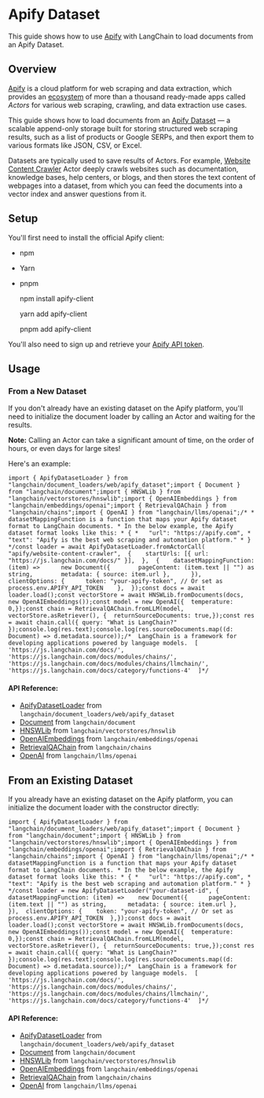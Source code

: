 Apify Dataset
=============

This guide shows how to use [Apify](https://apify.com) with LangChain to load documents from an Apify Dataset.

Overview[](#overview "Direct link to Overview")
------------------------------------------------

[Apify](https://apify.com) is a cloud platform for web scraping and data extraction, which provides an [ecosystem](https://apify.com/store) of more than a thousand ready-made apps called _Actors_ for various web scraping, crawling, and data extraction use cases.

This guide shows how to load documents from an [Apify Dataset](https://docs.apify.com/platform/storage/dataset) — a scalable append-only storage built for storing structured web scraping results, such as a list of products or Google SERPs, and then export them to various formats like JSON, CSV, or Excel.

Datasets are typically used to save results of Actors. For example, [Website Content Crawler](https://apify.com/apify/website-content-crawler) Actor deeply crawls websites such as documentation, knowledge bases, help centers, or blogs, and then stores the text content of webpages into a dataset, from which you can feed the documents into a vector index and answer questions from it.

Setup[](#setup "Direct link to Setup")
---------------------------------------

You'll first need to install the official Apify client:

*   npm
*   Yarn
*   pnpm

    npm install apify-client

    yarn add apify-client

    pnpm add apify-client

You'll also need to sign up and retrieve your [Apify API token](https://console.apify.com/account/integrations).

Usage[](#usage "Direct link to Usage")
---------------------------------------

### From a New Dataset[](#from-a-new-dataset "Direct link to From a New Dataset")

If you don't already have an existing dataset on the Apify platform, you'll need to initialize the document loader by calling an Actor and waiting for the results.

**Note:** Calling an Actor can take a significant amount of time, on the order of hours, or even days for large sites!

Here's an example:

    import { ApifyDatasetLoader } from "langchain/document_loaders/web/apify_dataset";import { Document } from "langchain/document";import { HNSWLib } from "langchain/vectorstores/hnswlib";import { OpenAIEmbeddings } from "langchain/embeddings/openai";import { RetrievalQAChain } from "langchain/chains";import { OpenAI } from "langchain/llms/openai";/* * datasetMappingFunction is a function that maps your Apify dataset format to LangChain documents. * In the below example, the Apify dataset format looks like this: * { *   "url": "https://apify.com", *   "text": "Apify is the best web scraping and automation platform." * } */const loader = await ApifyDatasetLoader.fromActorCall(  "apify/website-content-crawler",  {    startUrls: [{ url: "https://js.langchain.com/docs/" }],  },  {    datasetMappingFunction: (item) =>      new Document({        pageContent: (item.text || "") as string,        metadata: { source: item.url },      }),    clientOptions: {      token: "your-apify-token", // Or set as process.env.APIFY_API_TOKEN    },  });const docs = await loader.load();const vectorStore = await HNSWLib.fromDocuments(docs, new OpenAIEmbeddings());const model = new OpenAI({  temperature: 0,});const chain = RetrievalQAChain.fromLLM(model, vectorStore.asRetriever(), {  returnSourceDocuments: true,});const res = await chain.call({ query: "What is LangChain?" });console.log(res.text);console.log(res.sourceDocuments.map((d: Document) => d.metadata.source));/*  LangChain is a framework for developing applications powered by language models.  [    'https://js.langchain.com/docs/',    'https://js.langchain.com/docs/modules/chains/',    'https://js.langchain.com/docs/modules/chains/llmchain/',    'https://js.langchain.com/docs/category/functions-4'  ]*/

#### API Reference:

*   [ApifyDatasetLoader](/docs/api/document_loaders_web_apify_dataset/classes/ApifyDatasetLoader) from `langchain/document_loaders/web/apify_dataset`
*   [Document](/docs/api/document/classes/Document) from `langchain/document`
*   [HNSWLib](/docs/api/vectorstores_hnswlib/classes/HNSWLib) from `langchain/vectorstores/hnswlib`
*   [OpenAIEmbeddings](/docs/api/embeddings_openai/classes/OpenAIEmbeddings) from `langchain/embeddings/openai`
*   [RetrievalQAChain](/docs/api/chains/classes/RetrievalQAChain) from `langchain/chains`
*   [OpenAI](/docs/api/llms_openai/classes/OpenAI) from `langchain/llms/openai`

From an Existing Dataset[](#from-an-existing-dataset "Direct link to From an Existing Dataset")
------------------------------------------------------------------------------------------------

If you already have an existing dataset on the Apify platform, you can initialize the document loader with the constructor directly:

    import { ApifyDatasetLoader } from "langchain/document_loaders/web/apify_dataset";import { Document } from "langchain/document";import { HNSWLib } from "langchain/vectorstores/hnswlib";import { OpenAIEmbeddings } from "langchain/embeddings/openai";import { RetrievalQAChain } from "langchain/chains";import { OpenAI } from "langchain/llms/openai";/* * datasetMappingFunction is a function that maps your Apify dataset format to LangChain documents. * In the below example, the Apify dataset format looks like this: * { *   "url": "https://apify.com", *   "text": "Apify is the best web scraping and automation platform." * } */const loader = new ApifyDatasetLoader("your-dataset-id", {  datasetMappingFunction: (item) =>    new Document({      pageContent: (item.text || "") as string,      metadata: { source: item.url },    }),  clientOptions: {    token: "your-apify-token", // Or set as process.env.APIFY_API_TOKEN  },});const docs = await loader.load();const vectorStore = await HNSWLib.fromDocuments(docs, new OpenAIEmbeddings());const model = new OpenAI({  temperature: 0,});const chain = RetrievalQAChain.fromLLM(model, vectorStore.asRetriever(), {  returnSourceDocuments: true,});const res = await chain.call({ query: "What is LangChain?" });console.log(res.text);console.log(res.sourceDocuments.map((d: Document) => d.metadata.source));/*  LangChain is a framework for developing applications powered by language models.  [    'https://js.langchain.com/docs/',    'https://js.langchain.com/docs/modules/chains/',    'https://js.langchain.com/docs/modules/chains/llmchain/',    'https://js.langchain.com/docs/category/functions-4'  ]*/

#### API Reference:

*   [ApifyDatasetLoader](/docs/api/document_loaders_web_apify_dataset/classes/ApifyDatasetLoader) from `langchain/document_loaders/web/apify_dataset`
*   [Document](/docs/api/document/classes/Document) from `langchain/document`
*   [HNSWLib](/docs/api/vectorstores_hnswlib/classes/HNSWLib) from `langchain/vectorstores/hnswlib`
*   [OpenAIEmbeddings](/docs/api/embeddings_openai/classes/OpenAIEmbeddings) from `langchain/embeddings/openai`
*   [RetrievalQAChain](/docs/api/chains/classes/RetrievalQAChain) from `langchain/chains`
*   [OpenAI](/docs/api/llms_openai/classes/OpenAI) from `langchain/llms/openai`